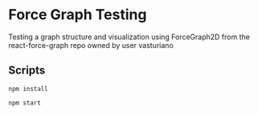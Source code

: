 # Force Graph Testing

Testing a graph structure and visualization using ForceGraph2D from the react-force-graph repo owned by user vasturiano

## Scripts

`npm install`

`npm start`
